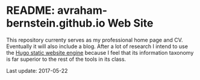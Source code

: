# README: avraham-bernstein.github.io Web Site

This repository currenty serves as my professional home page and CV. Eventually it will also include a blog. After a lot of research I intend to use the [Hugo static website engine](https://gohugo.io/) because I feel that its information taxonomy is far superior to the rest of the tools in its class.

Last update: 2017-05-22
